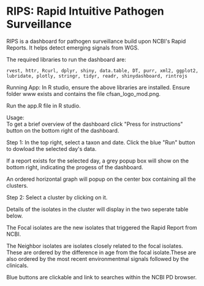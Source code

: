 # RIPS: Rapid Intuitive Pathogen Surveillance
RIPS is a dashboard for pathogen surveillance build upon NCBI's Rapid Reports. It helps detect emerging signals from WGS.

The required libraries to run the dashboard are:
```
rvest, httr, Rcurl, dplyr, shiny, data.table, DT, purr, xml2, ggplot2, lubridate, plotly, stringr, tidyr, readr, shinydashboard, rintrojs
```
Running App:
In R studio, ensure the above libraries are installed. 
Ensure folder www exists and contains the file cfsan_logo_mod.png.

Run the app.R file in R studio. 

Usage:  
To get a brief overview of the dashboard click "Press for instructions" button on the bottom right of the dashboard. 

Step 1: In the top right,  select a taxon and date. Click the blue "Run" button to dowload the selected day's data.

If a report exists for the selected day, a grey popup box will show on the bottom right, indicating the progess of the dashboard. 

An ordered horizontal graph will popup on the center box containing all the clusters.

Step 2: Select a cluster by clicking on it. 

Details of the isolates in the cluster will display in the two seperate table below.

The Focal isolates are the new isolates that triggered the Rapid Report from NCBI.

The Neighbor isolates are isolates closely related to the focal isolates. These are ordered by the difference in age from the focal isolate.These are also ordered by the most recent environmentmal signals followed by the clinicals. 

Blue buttons are clickable and link to searches within the NCBI PD browser.



